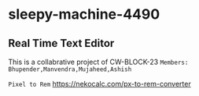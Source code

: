 # sleepy-machine-4490
## Real Time Text Editor
This is a collabrative project of CW-BLOCK-23
```Members: Bhupender,Manvendra,Mujaheed,Ashish```

```Pixel to Rem``` https://nekocalc.com/px-to-rem-converter
